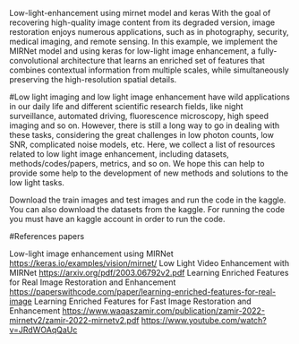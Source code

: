 Low-light-enhancement using mirnet model and keras
With the goal of recovering high-quality image content from its degraded version, image restoration enjoys numerous applications, such as in photography, security, medical imaging, and remote sensing. In this example, we implement the MIRNet model and using keras for low-light image enhancement, a fully-convolutional architecture that learns an enriched set of features that combines contextual information from multiple scales, while simultaneously preserving the high-resolution spatial details.

#Low light imaging and low light image enhancement have wild applications in our daily life and different scientific research fields, like night surveillance, automated driving, fluorescence microscopy, high speed imaging and so on. However, there is still a long way to go in dealing with these tasks, considering the great challenges in low photon counts, low SNR, complicated noise models, etc. Here, we collect a list of resources related to low light image enhancement, including datasets, methods/codes/papers, metrics, and so on. We hope this can help to provide some help to the development of new methods and solutions to the low light tasks.

Download the train images and test images and run the code in the kaggle. You can also download the datasets from the kaggle.
For running the code you must have an kaggle account in order to run the code.

#References papers

Low-light image enhancement using MIRNet https://keras.io/examples/vision/mirnet/
Low Light Video Enhancement with MIRNet https://arxiv.org/pdf/2003.06792v2.pdf
Learning Enriched Features for Real Image Restoration and Enhancement https://paperswithcode.com/paper/learning-enriched-features-for-real-image
Learning Enriched Features for Fast Image Restoration and Enhancement https://www.waqaszamir.com/publication/zamir-2022-mirnetv2/zamir-2022-mirnetv2.pdf
https://www.youtube.com/watch?v=JRdWOAqQaUc
